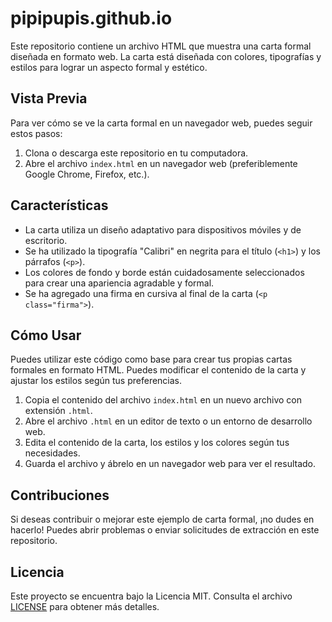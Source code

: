 # pipipupis.github.io

Este repositorio contiene un archivo HTML que muestra una carta formal diseñada en formato web. La carta está diseñada con colores, tipografías y estilos para lograr un aspecto formal y estético.

## Vista Previa

Para ver cómo se ve la carta formal en un navegador web, puedes seguir estos pasos:

1. Clona o descarga este repositorio en tu computadora.
2. Abre el archivo `index.html` en un navegador web (preferiblemente Google Chrome, Firefox, etc.).

## Características

- La carta utiliza un diseño adaptativo para dispositivos móviles y de escritorio.
- Se ha utilizado la tipografía "Calibri" en negrita para el título (`<h1>`) y los párrafos (`<p>`).
- Los colores de fondo y borde están cuidadosamente seleccionados para crear una apariencia agradable y formal.
- Se ha agregado una firma en cursiva al final de la carta (`<p class="firma">`).

## Cómo Usar

Puedes utilizar este código como base para crear tus propias cartas formales en formato HTML. Puedes modificar el contenido de la carta y ajustar los estilos según tus preferencias.

1. Copia el contenido del archivo `index.html` en un nuevo archivo con extensión `.html`.
2. Abre el archivo `.html` en un editor de texto o un entorno de desarrollo web.
3. Edita el contenido de la carta, los estilos y los colores según tus necesidades.
4. Guarda el archivo y ábrelo en un navegador web para ver el resultado.

## Contribuciones

Si deseas contribuir o mejorar este ejemplo de carta formal, ¡no dudes en hacerlo! Puedes abrir problemas o enviar solicitudes de extracción en este repositorio.

## Licencia

Este proyecto se encuentra bajo la Licencia MIT. Consulta el archivo [LICENSE](LICENSE) para obtener más detalles.

